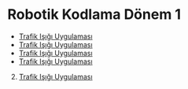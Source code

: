 <!--Height-->
<!--Italic-->
# Robotik Kodlama Dönem 1

- [Trafik Işığı Uygulaması](https://github.com/SelcanTaylan/Robotik-kodlama-donem-1/tree/main/03.12.2024)
- [Trafik Işığı Uygulaması](https://github.com/SelcanTaylan/Robotik-kodlama-donem-1/tree/main/03.12.2024)
- [Trafik Işığı Uygulaması](https://github.com/SelcanTaylan/Robotik-kodlama-donem-1/tree/main/03.12.2024)
- [Trafik Işığı Uygulaması](https://github.com/SelcanTaylan/Robotik-kodlama-donem-1/tree/main/03.12.2024)

2. <a href="https://github.com/SelcanTaylan/Robotik-kodlama-donem-1/tree/main/10.12.2024">Trafik Işığı Uygulaması</a> 



